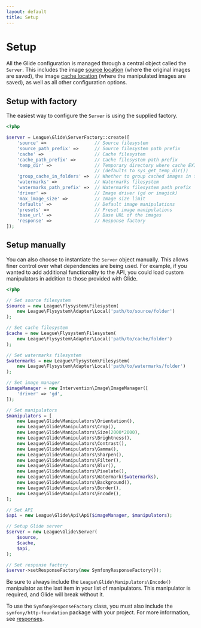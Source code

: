 ```yaml
---
layout: default
title: Setup
---
```


# Setup

All the Glide configuration is managed through a central object called the `Server`. This includes the image [source location](config/source-and-cache/) (where the original images are saved), the image [cache location](config/source-and-cache/) (where the manipulated images are saved), as well as all other configuration options.

## Setup with factory

The easiest way to configure the `Server` is using the supplied factory.

```php
<?php

$server = League\Glide\ServerFactory::create([
    'source' =>                  // Source filesystem
    'source_path_prefix' =>      // Source filesystem path prefix
    'cache' =>                   // Cache filesystem
    'cache_path_prefix' =>       // Cache filesystem path prefix
    'temp_dir' =>                // Temporary directory where cache EXIF data should be stored
                                 // (defaults to sys_get_temp_dir())
    'group_cache_in_folders' =>  // Whether to group cached images in folders
    'watermarks' =>              // Watermarks filesystem
    'watermarks_path_prefix' =>  // Watermarks filesystem path prefix
    'driver' =>                  // Image driver (gd or imagick)
    'max_image_size' =>          // Image size limit
    'defaults' =>                // Default image manipulations
    'presets' =>                 // Preset image manipulations
    'base_url' =>                // Base URL of the images
    'response' =>                // Response factory
]);
```

## Setup manually

You can also choose to instantiate the `Server` object manually. This allows finer control over what dependencies are being used. For example, if you wanted to add additional functionality to the API, you could load custom manipulators in addition to those provided with Glide.

```php
<?php

// Set source filesystem
$source = new League\Flysystem\Filesystem(
    new League\Flysystem\Adapter\Local('path/to/source/folder')
);

// Set cache filesystem
$cache = new League\Flysystem\Filesystem(
    new League\Flysystem\Adapter\Local('path/to/cache/folder')
);

// Set watermarks filesystem
$watermarks = new League\Flysystem\Filesystem(
    new League\Flysystem\Adapter\Local('path/to/watermarks/folder')
);

// Set image manager
$imageManager = new Intervention\Image\ImageManager([
    'driver' => 'gd',
]);

// Set manipulators
$manipulators = [
    new League\Glide\Manipulators\Orientation(),
    new League\Glide\Manipulators\Crop(),
    new League\Glide\Manipulators\Size(2000*2000),
    new League\Glide\Manipulators\Brightness(),
    new League\Glide\Manipulators\Contrast(),
    new League\Glide\Manipulators\Gamma(),
    new League\Glide\Manipulators\Sharpen(),
    new League\Glide\Manipulators\Filter(),
    new League\Glide\Manipulators\Blur(),
    new League\Glide\Manipulators\Pixelate(),
    new League\Glide\Manipulators\Watermark($watermarks),
    new League\Glide\Manipulators\Background(),
    new League\Glide\Manipulators\Border(),
    new League\Glide\Manipulators\Encode(),
];

// Set API
$api = new League\Glide\Api\Api($imageManager, $manipulators);

// Setup Glide server
$server = new League\Glide\Server(
    $source,
    $cache,
    $api,
);

// Set response factory
$server->setResponseFactory(new SymfonyResponseFactory());
```

<p class="message-notice">Be sure to always include the <code>League\Glide\Manipulators\Encode()</code> manipulator as the last item in your list of manipulators. This manipulator is required, and Glide will break without it.</p>

<p class="message-notice">To use the <code>SymfonyResponseFactory</code> class, you must also include the <code>symfony/http-foundation</code> package with your project. For more information, see <a href="config/responses/">responses</a>.</p>

